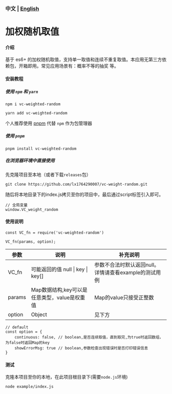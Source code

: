 
### 中文  &#124;  [English](./README-en.md)

# 加权随机取值

#### 介绍
基于 es6+ 的加权随机取值，支持单一取值和连续不重复取值。本应用无第三方依赖包，开箱即用。常见应用场景有：概率不等的抽奖 等。


#### 安装教程

##### 使用 ```npm``` 和 ```yarn```
```shell script
npm i vc-weighted-random

yarn add vc-weighted-random
```
个人推荐使用 [pnpm](https://pnpm.io/) 代替 ```npm``` 作为包管理器
##### 使用 ```pnpm```
```shell script
pnpm install vc-weighted-random
```
 
##### 在浏览器环境中直接使用
先克隆项目至本地（或者下载```releases```包）
```shell script
git clone https://github.com/lx1764290007/vc-weight-random.git
```
随后将本地目录下的index.js拷贝至你的项目中，最后通过script标签引入即可。
```shell script
// 全局变量
window.VC_weight_random
```

#### 使用说明
```shell script
const VC_fn = require('vc-weighted-random')

VC_fn(params, option);
```
|  参数   | 说明  | 补充说明 |
|  ----  | ----  | --- |
| VC_fn  | 可能返回的值 null &#124; key &#124; key[] | 参数不合法时默认返回null。详情请查看example的测试用例 |
| params  | Map数据结构,key可以是任意类型，value是权重值 |  Map的value只接受正整数 |
| option  | Object | 见下方    |

```shell script
// default
const option = {
    continuous: false, // boolean,是否连续取值，直到取完,为true时返回数组，为false时返回Map的key
    showErrorMsg: true // boolean,参数检查出现错误时是否打印错误信息
}
```
#### 测试
克隆本项目至你的本地，在此项目根目录下(需要```node.js```环境)
```shell
node example/index.js
```
